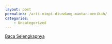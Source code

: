 ```yaml
---
layout: post
permalink: /arti-mimpi-diundang-mantan-menikah/
categories:
    - Uncategorized
---
```


[Baca Selengkapnya](/01)